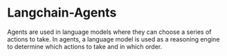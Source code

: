 # Langchain-Agents
Agents are used in language models where they can choose a series of actions to take.  In agents, a language model is used as a reasoning engine to determine which actions to take and in which order.
